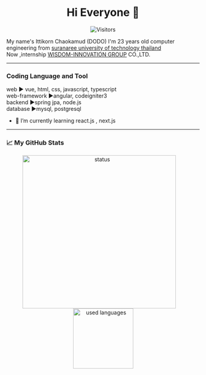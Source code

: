 <h1 align="center"> Hi Everyone 👋 </h1>  

<p align="center">
    <img  src="https://visitor-badge.glitch.me/badge?page_id=Doittikorn.Doittikorn" alt="Visitors" />
</p>


My name's Ittikorn Chaokamud (DODO)   I'm 23 years old computer engineering from [suranaree university of technology thailand](http://www.sut.ac.th/2012/en/) <br/>
Now ,internship [WISDOM-INNOVATION GROUP](https://www.wisdom-innovation.com/) CO.,LTD. 

***
<h3>Coding Language and Tool</h3>
web  ▶️ vue, html, css, javascript, typescript  <br>
web-framework  ▶️angular,   codeigniter3         <br>
backend ▶️spring jpa, node.js   <br>
database ▶️mysql, postgresql
  

- 🌱 I’m currently learning react.js , next.js
----
<h3>📈 My GitHub Stats</h3>

<p align="center">
<img src="https://github-readme-stats.vercel.app/api?username=Doittikorn&show_icons=true" alt="status"  width="400" style="margin-right: 20px;"/>
<img src="https://github-readme-stats.vercel.app/api/top-langs/?username=Doittikorn&layout=compact" alt="used languages" height="157" />
</p>


<!---
Here are some ideas to get you started:
&theme=highcontrast
- 🔭 I’m currently working on ... 
- 🌱 I’m currently learning vue.js
- 👯 I’m looking to collaborate on ...
- 🤔 I’m looking for help with ...
- 💬 Ask me about ...
- 📫 How to reach me: ...
- 😄 Pronouns: ...
- ⚡ Fun fact: ...
-->

